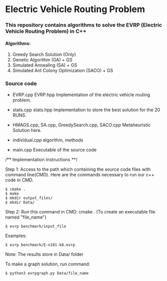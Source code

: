 # Electric Vehicle Routing Problem #

### This repository contains algorithms to solve the EVRP (Electric Vehicle Routing Problem) in C++ ###

<a name="algorithms"></a>
#### Algorithms: ####
1. Greedy Search Solution (Only)
2. Genetic Algorithm (GA) + GS
3. Simulated Annealing (SA) + GS
4. Simulated Ant Colony Optimization (SACO) + GS

### Source code
* EVRP.cpp EVRP.hpp
Implementation of the electric vehicle routing problem. 

* stats.cpp stats.hpp
Implementation to store the best solution for the 20 RUNS. 

* HMAGS.cpp, SA.cpp, GreedySearch.cpp, SACO.cpp
Metaheuristic Solution here.

* individual.cpp
algorithm, methods

* main.cpp 
Executable of the source code

/** Implementation Instructions **/ 

Step 1: Access to the path which containing the source code files with command line(CMD). 
Here are the commands necessary to run our c++ code in CMD.

```
$ cmake .
$ make
$ mkdir output_files/
$ mkdir Data/
```

Step 2: Run this command in CMD: cmake .
(To create an executable file named "file_name")
```
$ evrp benchmark/input_file
```

Examples:
```
$ evrp benchmark/E-n101-k8.evrp
```
Note: The results store in Data/ folder

To make a graph solution, run command:
```
$ python3 evrpgraph.py Data/file_name
```